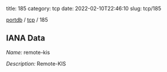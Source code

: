 title: 185
category: tcp
date: 2022-02-10T22:46:10
slug: tcp/185

[portdb](/) / [tcp](/category/tcp.html) / 185


## IANA Data

_Name:_ remote-kis

_Description:_ Remote-KIS


